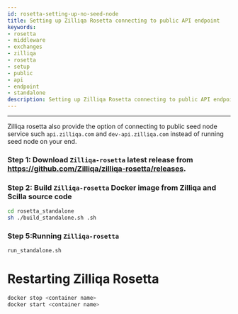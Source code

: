 ```yaml
---
id: rosetta-setting-up-no-seed-node
title: Setting up Zilliqa Rosetta connecting to public API endpoint
keywords: 
- rosetta
- middleware
- exchanges
- zilliqa
- rosetta
- setup
- public
- api
- endpoint
- standalone
description: Setting up Zilliqa Rosetta connecting to public API endpoint
---
```


---

Zilliqa rosetta also provide the option of connecting to public seed node service such `api.zilliqa.com` and `dev-api.zilliqa.com` instead of running seed node on your end. 


### Step 1: Download `Zilliqa-rosetta` latest release from https://github.com/Zilliqa/zilliqa-rosetta/releases. 

### Step 2: Build `Zilliqa-rosetta` Docker image from Zilliqa and Scilla source code
```bash
cd rosetta_standalone
sh ./build_standalone.sh .sh
```

### Step 5:Running `Zilliqa-rosetta`
```bash
run_standalone.sh
```

# Restarting Zilliqa Rosetta
```bash
docker stop <container name>
docker start <container name>
```
